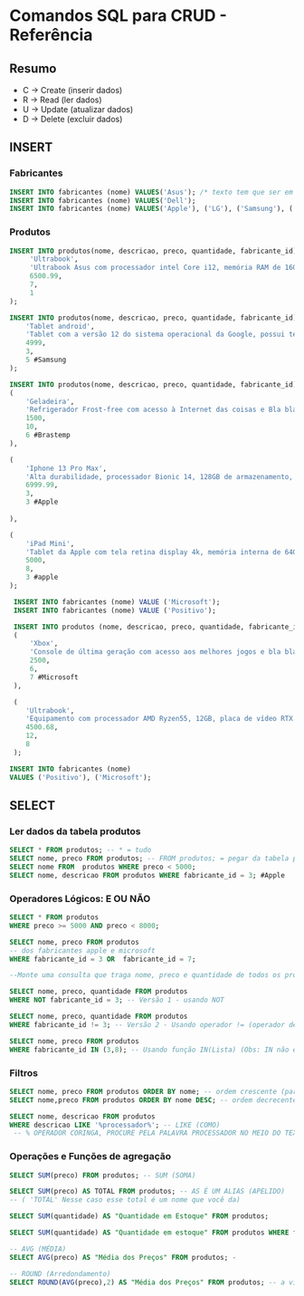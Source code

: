 # Comandos SQL para CRUD - Referência

## Resumo
- C -> Create (inserir dados)
- R -> Read (ler dados)
- U -> Update (atualizar dados)
- D -> Delete (excluir dados)

 
## INSERT

### Fabricantes
```sql
INSERT INTO fabricantes (nome) VALUES('Asus'); /* texto tem que ser em aspas simples*/
INSERT INTO fabricantes (nome) VALUES('Dell');
INSERT INTO fabricantes (nome) VALUES('Apple'), ('LG'), ('Samsung'), ('Brastemp');
```

### Produtos
```sql
INSERT INTO produtos(nome, descricao, preco, quantidade, fabricante_id) VALUES (
     'Ultrabook',
     'Ultrabook Asus com processador intel Core i12, memória RAM de 16GB e Windows 11',
     6500.99,
     7,
     1
);

INSERT INTO produtos(nome, descricao, preco, quantidade, fabricante_id) VALUES (
    'Tablet android',
    'Tablet com a versão 12 do sistema operacional da Google, possui tela de 10 polegadas e armazenamento de 64GB.',
    4999,
    3,
    5 #Samsung
);

INSERT INTO produtos(nome, descricao, preco, quantidade, fabricante_id) VALUES 
(
    'Geladeira',
    'Refrigerador Frost-free com acesso à Internet das coisas e Bla bla bla',
    1500,
    10,
    6 #Brastemp 
),

(
    'Iphone 13 Pro Max',
    'Alta durabilidade, processador Bionic 14, 128GB de armazenamento, 6GB de RAM e caro pra caramba',
    6999.99,
    3,
    3 #Apple
    
),

(
    'iPad Mini',
    'Tablet da Apple com tela retina display 4k, memória interna de 64GB, acesso ao iCloud.',
    5000,
    8,
    3 #apple
);
```

<!--1)Insira mais 2 fabricantes: Positivo e Microsoft

2) Insira mais 2 produtos:

    - Xbox; console de última geração com acesso aos melhores jogos e bla bla; 2500; 6; Microsoft

    - Ultrabook; Equipamento com processador AMD Ryzen55; 12GB; placa de vídeo RTX; 4500.68; 12; Positivo -->

```sql 
 INSERT INTO fabricantes (nome) VALUE ('Microsoft');
 INSERT INTO fabricantes (nome) VALUE ('Positivo');
 ```
```sql
 INSERT INTO produtos (nome, descricao, preco, quantidade, fabricante_id) VALUES 
 (
     'Xbox',
     'Console de última geração com acesso aos melhores jogos e bla bla.',
     2500,
     6,
     7 #Microsoft
 ),

 (
    'Ultrabook',
    'Equipamento com processador AMD Ryzen55, 12GB, placa de vídeo RTX.',
    4500.68,
    12,
    8
 );
 ```

 ```sql
INSERT INTO fabricantes (nome)
VALUES ('Positivo'), ('Microsoft');
 ```

 ## SELECT

 ### Ler dados da tabela produtos
 ```sql
 SELECT * FROM produtos; -- * = tudo
 SELECT nome, preco FROM produtos; -- FROM produtos; = pegar da tabela produtos
 SELECT nome FROM  produtos WHERE preco < 5000;
 SELECT nome, descricao FROM produtos WHERE fabricante_id = 3; #Apple
 ```

 ### Operadores Lógicos: E OU NÃO 
```sql
SELECT * FROM produtos 
WHERE preco >= 5000 AND preco < 8000;

SELECT nome, preco FROM produtos
-- dos fabricantes apple e microsoft
WHERE fabricante_id = 3 OR  fabricante_id = 7;

--Monte uma consulta que traga nome, preco e quantidade de todos os produtos exceto os do fabricante apple
```

```sql
SELECT nome, preco, quantidade FROM produtos
WHERE NOT fabricante_id = 3; -- Versão 1 - usando NOT

SELECT nome, preco, quantidade FROM produtos
WHERE fabricante_id != 3; -- Versão 2 - Usando operador != (operador de diferença)

SELECT nome, preco FROM produtos
WHERE fabricante_id IN (3,8); -- Usando função IN(Lista) (Obs: IN não é um operador lógico).
```
### Filtros
```sql
SELECT nome, preco FROM produtos ORDER BY nome; -- ordem crescente (para letras em ordem alfabética)
SELECT nome,preco FROM produtos ORDER BY nome DESC; -- ordem decrecente 

SELECT nome, descricao FROM produtos 
WHERE descricao LIKE '%processador%'; -- LIKE (COMO)
 -- % OPERADOR CORINGA, PROCURE PELA PALAVRA PROCESSADOR NO MEIO DO TEXTO (SIGNIFICA QUALQUER TEXTO, NESSE CASO QUALQUER COISA ANTES OU DEPOIS DA PALAVRA NAO IMPORTA OQ É, APENAS A PALAVRA Q ESTA ENTRE OS %...%)
```

### Operações e Funções de agregação
```sql
SELECT SUM(preco) FROM produtos; -- SUM (SOMA)

SELECT SUM(preco) AS TOTAL FROM produtos; -- AS É UM ALIAS (APELIDO) 
-- ( 'TOTAL' Nesse caso esse total é um nome que você da)

SELECT SUM(quantidade) AS "Quantidade em Estoque" FROM produtos;

SELECT SUM(quantidade) AS "Quantidade em estoque" FROM produtos WHERE fabricante_id = 3; -- Apple

-- AVG (MÉDIA)
SELECT AVG(preco) AS "Média dos Preços" FROM produtos; -

-- ROUND (Arredondamento) 
SELECT ROUND(AVG(preco),2) AS "Média dos Preços" FROM produtos; -- a virgula igual no exemplo ...,2 serve para vc definir o número de casa decimais que vai aparecer

```

